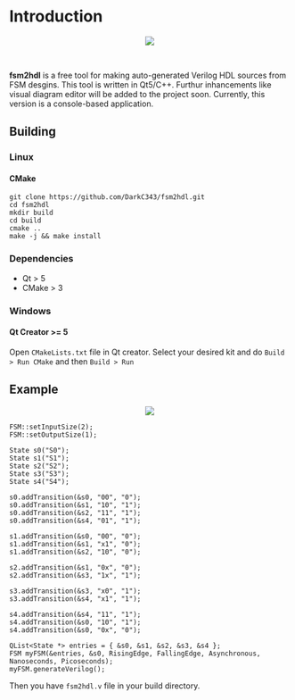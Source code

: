 # Introduction
<p align="center"><img src="https://drive.google.com/uc?export=view&id=1GkYwBsoyH1tT6OgE6Rtti-d0xwxdJqNE"></p>
<br />

**fsm2hdl** is a free tool for making auto-generated Verilog HDL sources from FSM desgins. This tool is written in Qt5/C++. Furthur inhancements like visual diagram editor will be added to the project soon. Currently, this version is a console-based application.

## Building
### Linux
#### CMake
```
git clone https://github.com/DarkC343/fsm2hdl.git
cd fsm2hdl
mkdir build
cd build
cmake ..
make -j && make install
```
### Dependencies

* Qt > 5
* CMake > 3

### Windows
#### Qt Creator >= 5
Open `CMakeLists.txt` file in Qt creator. Select your desired kit and do `Build > Run CMake` and then `Build > Run`

## Example
<p align="center" width="600" height="556"><img src="https://drive.google.com/uc?export=view&id=1oA-CmCuiiuZ8iAPdz9JljpAkYIQVmarQ"></p>

```
FSM::setInputSize(2);
FSM::setOutputSize(1);

State s0("S0");
State s1("S1");
State s2("S2");
State s3("S3");
State s4("S4");

s0.addTransition(&s0, "00", "0");
s0.addTransition(&s1, "10", "1");
s0.addTransition(&s2, "11", "1");
s0.addTransition(&s4, "01", "1");

s1.addTransition(&s0, "00", "0");
s1.addTransition(&s1, "x1", "0");
s1.addTransition(&s2, "10", "0");

s2.addTransition(&s1, "0x", "0");
s2.addTransition(&s3, "1x", "1");

s3.addTransition(&s3, "x0", "1");
s3.addTransition(&s4, "x1", "1");

s4.addTransition(&s4, "11", "1");
s4.addTransition(&s0, "10", "1");
s4.addTransition(&s0, "0x", "0");

QList<State *> entries = { &s0, &s1, &s2, &s3, &s4 };
FSM myFSM(&entries, &s0, RisingEdge, FallingEdge, Asynchronous, Nanoseconds, Picoseconds);
myFSM.generateVerilog();
```
Then you have `fsm2hdl.v` file in your build directory.

